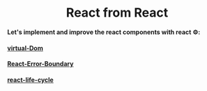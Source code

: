 
<h1 align="center">React from React</h1>

**Let's implement and improve the react components with react ⚙️:** 


#### [ virtual-Dom ](https://github.com/tkp12345/react-from-react/tree/main/src/react/virtualDom)
#### [ React-Error-Boundary ](https://github.com/tkp12345/react-from-react/tree/main/src/react-utils/utils/error)
#### [ react-life-cycle ](https://github.com/tkp12345/react-from-react/tree/main/src/react/life-cycle)

